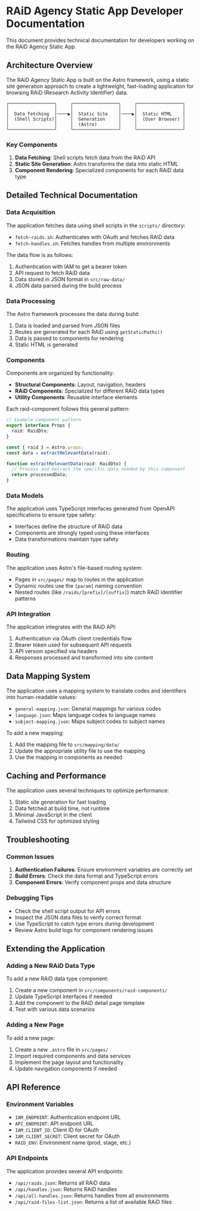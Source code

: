 # RAiD Agency Static App Developer Documentation

This document provides technical documentation for developers working on the RAiD Agency Static App.

## Architecture Overview

The RAiD Agency Static App is built on the Astro framework, using a static site generation approach to create a lightweight, fast-loading application for browsing RAiD (Research Activity Identifier) data.

```
┌─────────────────┐     ┌─────────────────┐     ┌─────────────────┐
│                 │     │                 │     │                 │
│  Data Fetching  │────▶│  Static Site    │────▶│  Static HTML    │
│  (Shell Scripts)│     │  Generation     │     │  (User Browser) │
│                 │     │  (Astro)        │     │                 │
└─────────────────┘     └─────────────────┘     └─────────────────┘
```

### Key Components

1. **Data Fetching**: Shell scripts fetch data from the RAiD API
2. **Static Site Generation**: Astro transforms the data into static HTML
3. **Component Rendering**: Specialized components for each RAiD data type

## Detailed Technical Documentation

### Data Acquisition

The application fetches data using shell scripts in the `scripts/` directory:

- `fetch-raids.sh`: Authenticates with OAuth and fetches RAiD data
- `fetch-handles.sh`: Fetches handles from multiple environments

The data flow is as follows:

1. Authentication with IAM to get a bearer token
2. API request to fetch RAiD data
3. Data stored in JSON format in `src/raw-data/`
4. JSON data parsed during the build process

### Data Processing

The Astro framework processes the data during build:

1. Data is loaded and parsed from JSON files
2. Routes are generated for each RAiD using `getStaticPaths()`
3. Data is passed to components for rendering
4. Static HTML is generated

### Components

Components are organized by functionality:

- **Structural Components**: Layout, navigation, headers
- **RAiD Components**: Specialized for different RAiD data types
- **Utility Components**: Reusable interface elements

Each raid-component follows this general pattern:

```typescript
// Example component pattern
export interface Props {
  raid: RaidDto;
}

const { raid } = Astro.props;
const data = extractRelevantData(raid);

function extractRelevantData(raid: RaidDto) {
  // Process and extract the specific data needed by this component
  return processedData;
}
```

### Data Models

The application uses TypeScript interfaces generated from OpenAPI specifications to ensure type safety:

- Interfaces define the structure of RAiD data
- Components are strongly typed using these interfaces
- Data transformations maintain type safety

### Routing

The application uses Astro's file-based routing system:

- Pages in `src/pages/` map to routes in the application
- Dynamic routes use the `[param]` naming convention
- Nested routes (like `/raids/[prefix]/[suffix]`) match RAiD identifier patterns

### API Integration

The application integrates with the RAiD API:

1. Authentication via OAuth client credentials flow
2. Bearer token used for subsequent API requests
3. API version specified via headers
4. Responses processed and transformed into site content

## Data Mapping System

The application uses a mapping system to translate codes and identifiers into human-readable values:

- `general-mapping.json`: General mappings for various codes
- `language.json`: Maps language codes to language names
- `subject-mapping.json`: Maps subject codes to subject names

To add a new mapping:

1. Add the mapping file to `src/mapping/data/`
2. Update the appropriate utility file to use the mapping
3. Use the mapping in components as needed

## Caching and Performance

The application uses several techniques to optimize performance:

1. Static site generation for fast loading
2. Data fetched at build time, not runtime
3. Minimal JavaScript in the client
4. Tailwind CSS for optimized styling

## Troubleshooting

### Common Issues

1. **Authentication Failures**: Ensure environment variables are correctly set
2. **Build Errors**: Check the data format and TypeScript errors
3. **Component Errors**: Verify component props and data structure

### Debugging Tips

- Check the shell script output for API errors
- Inspect the JSON data files to verify correct format
- Use TypeScript to catch type errors during development
- Review Astro build logs for component rendering issues

## Extending the Application

### Adding a New RAiD Data Type

To add a new RAiD data type component:

1. Create a new component in `src/components/raid-components/`
2. Update TypeScript interfaces if needed
3. Add the component to the RAiD detail page template
4. Test with various data scenarios

### Adding a New Page

To add a new page:

1. Create a new `.astro` file in `src/pages/`
2. Import required components and data services
3. Implement the page layout and functionality
4. Update navigation components if needed

## API Reference

### Environment Variables

- `IAM_ENDPOINT`: Authentication endpoint URL
- `API_ENDPOINT`: API endpoint URL
- `IAM_CLIENT_ID`: Client ID for OAuth
- `IAM_CLIENT_SECRET`: Client secret for OAuth
- `RAID_ENV`: Environment name (prod, stage, etc.)

### API Endpoints

The application provides several API endpoints:

- `/api/raids.json`: Returns all RAiD data
- `/api/handles.json`: Returns RAiD handles
- `/api/all-handles.json`: Returns handles from all environments
- `/api/raid-files-list.json`: Returns a list of available RAiD files
